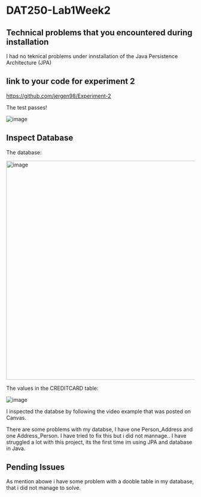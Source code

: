 # DAT250-Lab1Week2

## Technical problems that you encountered during installation
I had no teknical problems under innstallation of the Java Persistence Architecture (JPA)

## link to your code for experiment 2
https://github.com/jergen98/Experiment-2

The test passes!

![image](https://user-images.githubusercontent.com/81374042/190220748-21e896d4-c7fa-469c-bce9-f250745772fe.png)


## Inspect Database
The database:

<img width="585" alt="image" src="https://user-images.githubusercontent.com/81374042/190217775-bff51848-bbb2-4ca5-86ec-a21120061e0d.png">

The values in the CREDITCARD table:

![image](https://user-images.githubusercontent.com/81374042/190220574-a5524f88-5238-42cb-b03e-e2efd75a6619.png)


I inspected the databse by following the video example that was posted on Canvas.

There are some problems with my databse, I have one Person_Address and one Address_Person. I have tried to fix this but i did not mannage.. I have struggled a lot with this project, its the first time im using JPA and database in Java. 

## Pending Issues
As mention abowe i have some problem with a dooble table in my database, that i did not manage to solve. 
